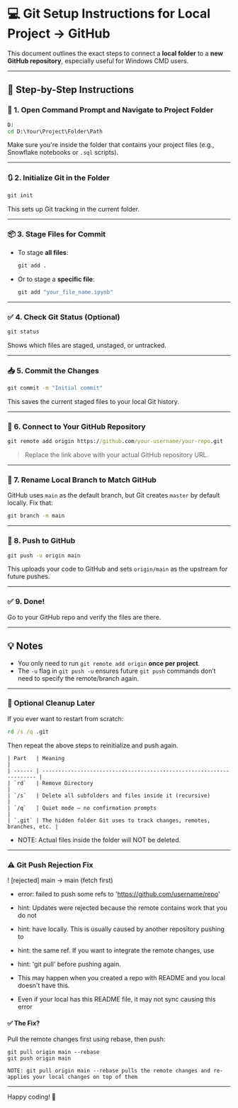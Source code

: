 
# 💻 Git Setup Instructions for Local Project → GitHub

This document outlines the exact steps to connect a **local folder** to a **new GitHub repository**, especially useful for Windows CMD users.

---

## 🧭 Step-by-Step Instructions

### 🔁 1. Open Command Prompt and Navigate to Project Folder

```cmd
D:
cd D:\Your\Project\Folder\Path
```

Make sure you're inside the folder that contains your project files (e.g., Snowflake notebooks or `.sql` scripts).

---

### 🔃 2. Initialize Git in the Folder

```cmd
git init
```

This sets up Git tracking in the current folder.

---

### 📦 3. Stage Files for Commit

- To stage **all files**:
  ```cmd
  git add .
  ```

- Or to stage a **specific file**:
  ```cmd
  git add "your_file_name.ipynb"
  ```

---

### ✅ 4. Check Git Status (Optional)

```cmd
git status
```

Shows which files are staged, unstaged, or untracked.

---

### 📥 5. Commit the Changes

```cmd
git commit -m "Initial commit"
```

This saves the current staged files to your local Git history.

---

### 🔗 6. Connect to Your GitHub Repository

```cmd
git remote add origin https://github.com/your-username/your-repo.git
```

> Replace the link above with your actual GitHub repository URL.

---

### 🔄 7. Rename Local Branch to Match GitHub

GitHub uses `main` as the default branch, but Git creates `master` by default locally. Fix that:

```cmd
git branch -m main
```

---

### 🚀 8. Push to GitHub

```cmd
git push -u origin main
```

This uploads your code to GitHub and sets `origin/main` as the upstream for future pushes.

---

### ✅ 9. Done!

Go to your GitHub repo and verify the files are there.

---

## 💡 Notes

- You only need to run `git remote add origin` **once per project**.
- The `-u` flag in `git push -u` ensures future `git push` commands don’t need to specify the remote/branch again.

---

### 🧹 Optional Cleanup Later

If you ever want to restart from scratch:

```cmd
rd /s /q .git
```

Then repeat the above steps to reinitialize and push again.

```
| Part   | Meaning                                                              |
| ------ | -------------------------------------------------------------------- |
| `rd`   | Remove Directory                                                     |
| `/s`   | Delete all subfolders and files inside it (recursive)                |
| `/q`   | Quiet mode — no confirmation prompts                                 |
| `.git` | The hidden folder Git uses to track changes, remotes, branches, etc. |
```
- NOTE: Actual files inside the folder will NOT be deleted.
---

### ⚠️ Git Push Rejection Fix

! [rejected]        main -> main (fetch first)
- error: failed to push some refs to 'https://github.com/username/repo'
- hint: Updates were rejected because the remote contains work that you do not
- hint: have locally. This is usually caused by another repository pushing to
- hint: the same ref. If you want to integrate the remote changes, use
- hint: 'git pull' before pushing again.

- This may happen when you created a repo with README and you local doesn't have this. 
- Even if your local has this README file, it may not sync causing this error


#### ✅ The Fix?

Pull the remote changes first using rebase, then push:

```
git pull origin main --rebase
git push origin main

NOTE: git pull origin main --rebase pulls the remote changes and re-applies your local changes on top of them
```
---

Happy coding! 🚀
